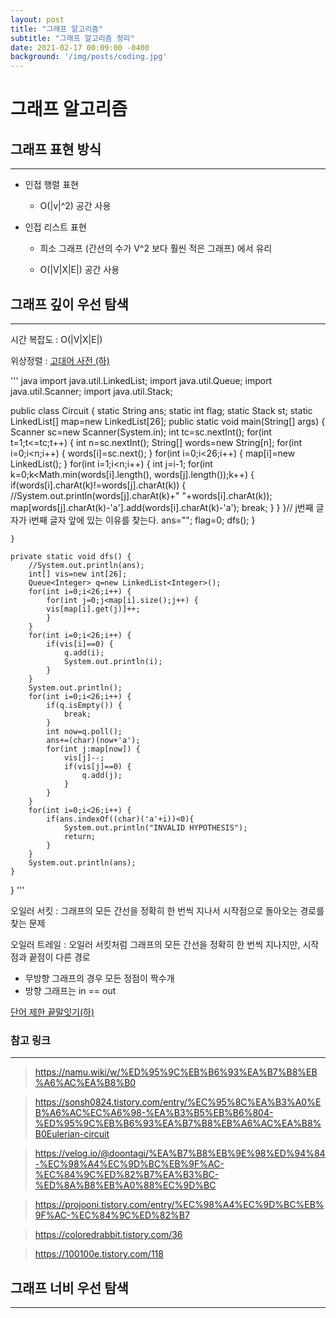 ```yaml
---
layout: post
title: "그래프 알고리즘"
subtitle: "그래프 알고리즘 정리"
date: 2021-02-17 00:09:00 -0400
background: '/img/posts/coding.jpg'
---
```

그래프 알고리즘 
==================

## 그래프 표현 방식

-----------------

* 인접 행렬 표현
  
  * O(|v|^2) 공간 사용

* 인접 리스트 표현 

  * 희소 그래프 (간선의 수가 V^2 보다 훨씬 적은 그래프) 에서 유리
  
  * O(|V|X|E|) 공간 사용


## 그래프 깊이 우선 탐색

--------------------

시간 복잡도 : O(|V|X|E|)

위상정렬 : [고대어 사전 (하)](https://www.algospot.com/judge/problem/read/DICTIONARY)

''' java
import java.util.LinkedList;
import java.util.Queue;
import java.util.Scanner;
import java.util.Stack;

public class Circuit {
	static String ans;
	static int flag;
	static Stack<Integer> st;
	static LinkedList<Integer>[] map=new LinkedList[26];
	public static void main(String[] args) {
		Scanner sc=new Scanner(System.in);
		int tc=sc.nextInt();
		for(int t=1;t<=tc;t++) {
			int n=sc.nextInt();
			String[] words=new String[n];
			for(int i=0;i<n;i++) {
				words[i]=sc.next();
			}
			for(int i=0;i<26;i++) {
				map[i]=new LinkedList<Integer>();
			}
			for(int i=1;i<n;i++) {
				int j=i-1;
				for(int k=0;k<Math.min(words[i].length(), words[j].length());k++) {
					if(words[i].charAt(k)!=words[j].charAt(k)) {
						//System.out.println(words[j].charAt(k)+" "+words[i].charAt(k));
						map[words[j].charAt(k)-'a'].add(words[i].charAt(k)-'a');
						break;
					}
				}
			}// j번째 글자가 i번째 글자 앞에 있는 이유를 찾는다.
			ans="";
			flag=0;
			dfs();
		}

	}

	private static void dfs() {
		//System.out.println(ans);
		int[] vis=new int[26];
		Queue<Integer> q=new LinkedList<Integer>();
		for(int i=0;i<26;i++) {
			for(int j=0;j<map[i].size();j++) {
			vis[map[i].get(j)]++;
			}
		}
		for(int i=0;i<26;i++) {
			if(vis[i]==0) {
				q.add(i);
				System.out.println(i);
			}
		}
		System.out.println();
		for(int i=0;i<26;i++) {
			if(q.isEmpty()) {
				break;
			}
			int now=q.poll();
			ans+=(char)(now+'a');
			for(int j:map[now]) {
				vis[j]--;
				if(vis[j]==0) {
					q.add(j);
				}
			}
		}
		for(int i=0;i<26;i++) {
			if(ans.indexOf((char)('a'+i))<0){
				System.out.println("INVALID HYPOTHESIS");
				return;
			}
		}
		System.out.println(ans);
	}

}
'''

오일러 서킷 : 그래프의 모든 간선을 정확히 한 번씩 지나서 시작점으로 돌아오는 경로를 찾는 문제

오일러 트레일 : 오일러 서킷처럼 그래프의 모든 간선을 정확히 한 번씩 지나지만, 시작점과 끝점이 다른 경로 

  * 무방향 그래프의 경우 모든 정점이 짝수개
  * 방향 그래프는 in == out

[단어 제한 끝말잇기(하)](https://www.algospot.com/judge/problem/read/WORDCHAIN)


### 참고 링크

-------------------------

> <https://namu.wiki/w/%ED%95%9C%EB%B6%93%EA%B7%B8%EB%A6%AC%EA%B8%B0>

> <https://sonsh0824.tistory.com/entry/%EC%95%8C%EA%B3%A0%EB%A6%AC%EC%A6%98-%EA%B3%B5%EB%B6%804-%ED%95%9C%EB%B6%93%EA%B7%B8%EB%A6%AC%EA%B8%B0Eulerian-circuit>

> <https://velog.io/@doontagi/%EA%B7%B8%EB%9E%98%ED%94%84-%EC%98%A4%EC%9D%BC%EB%9F%AC-%EC%84%9C%ED%82%B7%EA%B3%BC-%ED%8A%B8%EB%A0%88%EC%9D%BC>

> <https://projooni.tistory.com/entry/%EC%98%A4%EC%9D%BC%EB%9F%AC-%EC%84%9C%ED%82%B7>

> <https://coloredrabbit.tistory.com/36>

> <https://100100e.tistory.com/118>



## 그래프 너비 우선 탐색

----------------------


